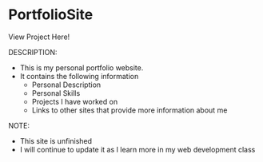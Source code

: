 # PortfolioSite

View Project Here!


DESCRIPTION: 
- This is my personal portfolio website.
- It contains the following information 
    - Personal Description
    - Personal Skills
    - Projects I have worked on 
    - Links to other sites that provide more information about me 
    
    
NOTE: 
* This site is unfinished
* I will continue to update it as I learn more in my web development class 
